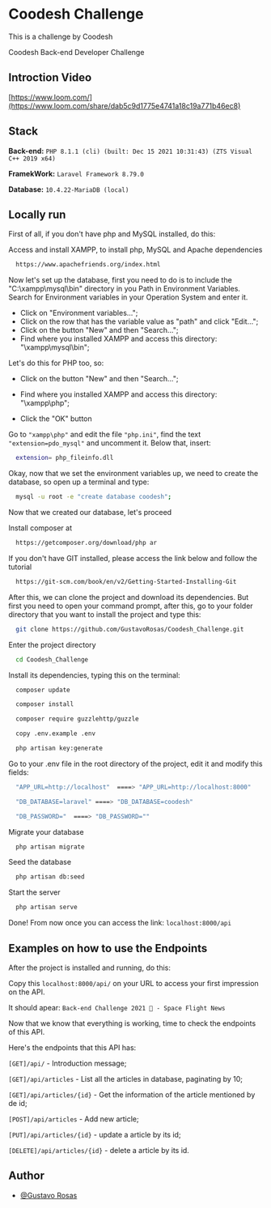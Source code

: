 # Coodesh Challenge
This is a challenge by Coodesh

Coodesh Back-end Developer Challenge

## Introction Video

[https://www.loom.com/](https://www.loom.com/share/dab5c9d1775e4741a18c19a771b46ec8)

## Stack
**Back-end:** `PHP 8.1.1 (cli) (built: Dec 15 2021 10:31:43) (ZTS Visual C++ 2019 x64)`

**FramekWork:** `Laravel Framework 8.79.0`

**Database:** `10.4.22-MariaDB (local)`


## Locally run

First of all, if you don't have php and MySQL installed, do this:

Access and install XAMPP, to install php, MySQL and Apache dependencies

```bash
  https://www.apachefriends.org/index.html
```

Now let's set up the database, first you need to do is to include the "C:\xampp\mysql\bin" directory in you Path in Environment Variables.
Search for Environment variables in your Operation System and enter it.
- Click on "Environment variables...";
- Click on the row that has the variable value as "path" and click "Edit...";
- Click on the button "New" and then "Search...";
- Find where you installed XAMPP and access this directory: "\xampp\mysql\bin";

Let's do this for PHP too, so:
- Click on the button "New" and then "Search...";
- Find where you installed XAMPP and access this directory: "\xampp\php";

- Click the "OK" button

Go to `"xampp\php"` and edit the file `"php.ini"`, find the text `"extension=pdo_mysql"` and uncomment it.
Below that, insert:

```bash
  extension= php_fileinfo.dll
```

Okay, now that we set the environment variables up, we need to create the database, so open up a terminal and type:

```bash
  mysql -u root -e "create database coodesh"; 
```

Now that we created our database, let's proceed

Install composer at

```bash
  https://getcomposer.org/download/php ar
```

If you don't have GIT installed, please access the link below and follow the tutorial

```bash
  https://git-scm.com/book/en/v2/Getting-Started-Installing-Git
```

After this, we can clone the project and download its dependencies.
But first you need to open your command prompt, after this, go to your folder directory that you want to install the project and type this:

```bash
  git clone https://github.com/GustavoRosas/Coodesh_Challenge.git
```

Enter the project directory

```bash
  cd Coodesh_Challenge
```

Install its dependencies, typing this on the terminal:

```bash
  composer update
```
```bash
  composer install
```
```bash
  composer require guzzlehttp/guzzle
```
```bash
  copy .env.example .env
```
```bash
  php artisan key:generate
```

Go to your .env file in the root directory of the project, edit it and modify this fields:

```bash
  "APP_URL=http://localhost"  ====> "APP_URL=http://localhost:8000"
```
```bash
  "DB_DATABASE=laravel" ====> "DB_DATABASE=coodesh"
```
```bash
  "DB_PASSWORD="  ====> "DB_PASSWORD=""
```

Migrate your database

```bash
  php artisan migrate
```

Seed the database

```bash
  php artisan db:seed
```

Start the server

```bash
  php artisan serve
```

Done! From now once you can access the link: `localhost:8000/api`

## Examples on how to use the Endpoints

After the project is installed and running, do this:

Copy this `localhost:8000/api/` on your URL to access your first impression on the API.

It should apear: `Back-end Challenge 2021 🏅 - Space Flight News`

Now that we know that everything is working, time to check the endpoints of this API.

Here's the endpoints that this API has:

`[GET]/api/` - Introduction message;

`[GET]/api/articles` - List all the articles in database, paginating by 10;

`[GET]/api/articles/{id}` - Get the information of the article mentioned by de id;

`[POST]/api/articles` - Add new article;

`[PUT]/api/articles/{id}` - update a article by its id;

`[DELETE]/api/articles/{id}` - delete a article by its id.

## Author

- [@Gustavo Rosas](https://www.github.com/GustavoRosas)

